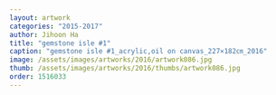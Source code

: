 ```yaml
---
layout: artwork
categories: "2015-2017"
author: Jihoon Ha
title: "gemstone isle #1"
caption: "gemstone isle #1_acrylic,oil on canvas_227×182㎝_2016"
image: /assets/images/artworks/2016/artwork086.jpg
thumb: /assets/images/artworks/2016/thumbs/artwork086.jpg
order: 1516033
---
```

